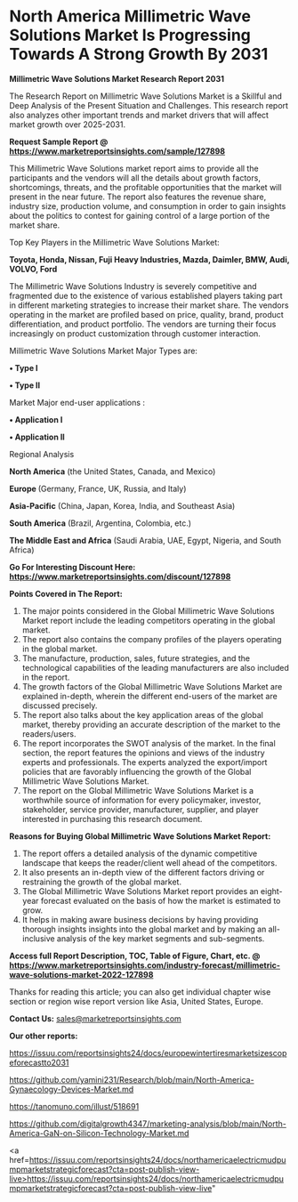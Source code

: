 # North America Millimetric Wave Solutions Market Is Progressing Towards A Strong Growth By 2031

<strong>Millimetric Wave Solutions Market Research Report 2031</strong>

The Research Report on Millimetric Wave Solutions Market is a Skillful and Deep Analysis of the Present Situation and Challenges. This research report also analyzes other important trends and market drivers that will affect market growth over 2025-2031.

<strong>Request Sample Report @ <a href=https://www.marketreportsinsights.com/sample/127898>https://www.marketreportsinsights.com/sample/127898</a></strong>

This Millimetric Wave Solutions market report aims to provide all the participants and the vendors will all the details about growth factors, shortcomings, threats, and the profitable opportunities that the market will present in the near future. The report also features the revenue share, industry size, production volume, and consumption in order to gain insights about the politics to contest for gaining control of a large portion of the market share.

Top Key Players in the Millimetric Wave Solutions Market:

<strong>Toyota, Honda, Nissan, Fuji Heavy Industries, Mazda, Daimler, BMW, Audi, VOLVO, Ford</strong>

The Millimetric Wave Solutions Industry is severely competitive and fragmented due to the existence of various established players taking part in different marketing strategies to increase their market share. The vendors operating in the market are profiled based on price, quality, brand, product differentiation, and product portfolio. The vendors are turning their focus increasingly on product customization through customer interaction.

Millimetric Wave Solutions Market Major Types are:

<strong>• Type I

• Type II</strong>

Market Major end-user applications :

<strong>• Application I

• Application II</strong>

Regional Analysis

</u><strong><b>North America</b></strong> (the United States, Canada, and Mexico)

<strong><b>Europe </b></strong>(Germany, France, UK, Russia, and Italy)

<strong><b>Asia-Pacific</b></strong> (China, Japan, Korea, India, and Southeast Asia)

<strong><b>South America</b></strong> (Brazil, Argentina, Colombia, etc.)

<strong><b>The Middle East and Africa</b></strong> (Saudi Arabia, UAE, Egypt, Nigeria, and South Africa)

<strong>Go For Interesting Discount Here: <a href=https://www.marketreportsinsights.com/discount/127898>https://www.marketreportsinsights.com/discount/127898</a></strong>

<strong>Points Covered in The Report:</strong>
<ol>
  <li>The major points considered in the Global Millimetric Wave Solutions Market report include the leading competitors operating in the global market.</li>
  <li>The report also contains the company profiles of the players operating in the global market.</li>
  <li>The manufacture, production, sales, future strategies, and the technological capabilities of the leading manufacturers are also included in the report.</li>
  <li>The growth factors of the Global Millimetric Wave Solutions Market are explained in-depth, wherein the different end-users of the market are discussed precisely.</li>
  <li>The report also talks about the key application areas of the global market, thereby providing an accurate description of the market to the readers/users.</li>
  <li>The report incorporates the SWOT analysis of the market. In the final section, the report features the opinions and views of the industry experts and professionals. The experts analyzed the export/import policies that are favorably influencing the growth of the Global Millimetric Wave Solutions Market.</li>
  <li>The report on the Global Millimetric Wave Solutions Market is a worthwhile source of information for every policymaker, investor, stakeholder, service provider, manufacturer, supplier, and player interested in purchasing this research document.</li>
</ol>
<strong>Reasons for Buying Global Millimetric Wave Solutions Market Report:</strong>

<ol>
  <li>The report offers a detailed analysis of the dynamic competitive landscape that keeps the reader/client well ahead of the competitors.</li>
  <li>It also presents an in-depth view of the different factors driving or restraining the growth of the global market.</li>
  <li>The Global Millimetric Wave Solutions Market report provides an eight-year forecast evaluated on the basis of how the market is estimated to grow.</li>
  <li>It helps in making aware business decisions by having providing thorough insights insights into the global market and by making an all-inclusive analysis of the key market segments and sub-segments.</li>
</ol>
<strong>Access full Report Description, TOC, Table of Figure, Chart, etc. @ <a href=https://www.marketreportsinsights.com/industry-forecast/millimetric-wave-solutions-market-2022-127898>https://www.marketreportsinsights.com/industry-forecast/millimetric-wave-solutions-market-2022-127898</a></strong>


Thanks for reading this article; you can also get individual chapter wise section or region wise report version like Asia, United States, Europe.

<strong>Contact Us:</strong>
sales@marketreportsinsights.com

<strong>Our other reports:</strong>

<a href=https://issuu.com/reportsinsights24/docs/europewintertiresmarketsizescopeforecastto2031>https://issuu.com/reportsinsights24/docs/europewintertiresmarketsizescopeforecastto2031</a>

<a href=https://github.com/yamini231/Research/blob/main/North-America-Gynaecology-Devices-Market.md>https://github.com/yamini231/Research/blob/main/North-America-Gynaecology-Devices-Market.md</a>

<a href=https://tanomuno.com/illust/518691>https://tanomuno.com/illust/518691</a>

<a href=https://github.com/digitalgrowth4347/marketing-analysis/blob/main/North-America-GaN-on-Silicon-Technology-Market.md>https://github.com/digitalgrowth4347/marketing-analysis/blob/main/North-America-GaN-on-Silicon-Technology-Market.md</a>

<a href=https://issuu.com/reportsinsights24/docs/northamericaelectricmudpumpmarketstrategicforecast?cta=post-publish-view-live>https://issuu.com/reportsinsights24/docs/northamericaelectricmudpumpmarketstrategicforecast?cta=post-publish-view-live</a>"
